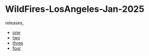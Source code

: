 #  WildFires-LosAngeles-Jan-2025

releases,

- [one](release-one.md)
- [two](release-two.md)
- [three](release-three.md)
- [four](release-four.md)